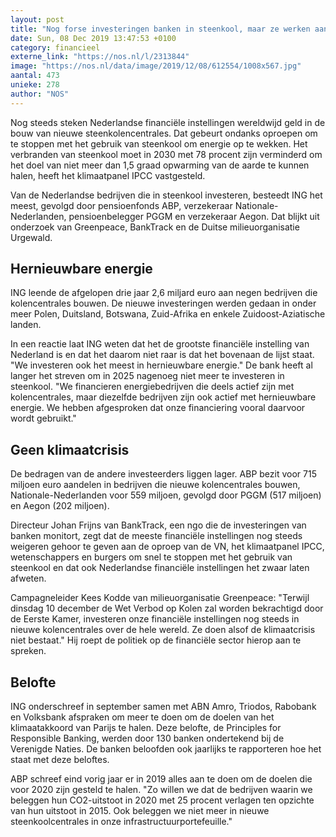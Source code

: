 ```yaml
---
layout: post
title: "Nog forse investeringen banken in steenkool, maar ze werken aan vermindering"
date: Sun, 08 Dec 2019 13:47:53 +0100
category: financieel
externe_link: "https://nos.nl/l/2313844"
image: "https://nos.nl/data/image/2019/12/08/612554/1008x567.jpg"
aantal: 473
unieke: 278
author: "NOS"
---
```


<p>Nog steeds steken Nederlandse financiële instellingen wereldwijd geld in de bouw van nieuwe steenkolencentrales. Dat gebeurt ondanks oproepen om te stoppen met het gebruik van steenkool om energie op te wekken. Het verbranden van steenkool moet in 2030 met 78 procent zijn verminderd om het doel van niet meer dan 1,5 graad opwarming van de aarde te kunnen halen, heeft het klimaatpanel IPCC vastgesteld.</p>
<p>Van de Nederlandse bedrijven die in steenkool investeren, besteedt ING het meest, gevolgd door pensioenfonds ABP, verzekeraar Nationale-Nederlanden, pensioenbelegger PGGM en verzekeraar Aegon. Dat blijkt uit onderzoek van Greenpeace, BankTrack en de Duitse milieuorganisatie Urgewald.</p>
<h2>Hernieuwbare energie</h2>
<p>ING leende de afgelopen drie jaar 2,6 miljard euro aan negen bedrijven die kolencentrales bouwen. De nieuwe investeringen werden gedaan in onder meer Polen, Duitsland, Botswana, Zuid-Afrika en enkele Zuidoost-Aziatische landen.</p>
<p>In een reactie laat ING weten dat het de grootste financiële instelling van Nederland is en dat het daarom niet raar is dat het bovenaan de lijst staat. "We investeren ook het meest in hernieuwbare energie." De bank heeft al langer het streven om in 2025 nagenoeg niet meer te investeren in steenkool. "We financieren energiebedrijven die deels actief zijn met kolencentrales, maar diezelfde bedrijven zijn ook actief met hernieuwbare energie. We hebben afgesproken dat onze financiering vooral daarvoor wordt gebruikt."</p>
<h2>Geen klimaatcrisis</h2>
<p>De bedragen van de andere investeerders liggen lager. ABP bezit voor 715 miljoen euro aandelen in bedrijven die nieuwe kolencentrales bouwen, Nationale-Nederlanden voor 559 miljoen, gevolgd door PGGM (517 miljoen) en Aegon (202 miljoen).</p>
<p>Directeur Johan Frijns van BankTrack, een ngo die de investeringen van banken monitort, zegt dat de meeste financiële instellingen nog steeds weigeren gehoor te geven aan de oproep van de VN, het klimaatpanel IPCC, wetenschappers en burgers om snel te stoppen met het gebruik van steenkool en dat ook Nederlandse financiële instellingen het zwaar laten afweten.</p>
<p>Campagneleider Kees Kodde van milieuorganisatie Greenpeace: "Terwijl dinsdag 10 december de Wet Verbod op Kolen zal worden bekrachtigd door de Eerste Kamer, investeren onze financiële instellingen nog steeds in nieuwe kolencentrales over de hele wereld. Ze doen alsof de klimaatcrisis niet bestaat." Hij roept de politiek op de financiële sector hierop aan te spreken.</p>
<h2>Belofte</h2>
<p>ING onderschreef in september samen met ABN Amro, Triodos, Rabobank en Volksbank afspraken om meer te doen om de doelen van het klimaatakkoord van Parijs te halen. Deze belofte, de Principles for Responsible Banking, werden door 130 banken ondertekend bij de Verenigde Naties. De banken beloofden ook jaarlijks te rapporteren hoe het staat met deze beloftes.</p>
<p>ABP schreef eind vorig jaar er in 2019 alles aan te doen om de doelen die voor 2020 zijn gesteld te halen. "Zo willen we dat de bedrijven waarin we beleggen hun CO2-uitstoot in 2020 met 25 procent verlagen ten opzichte van hun uitstoot in 2015. Ook beleggen we niet meer in nieuwe steenkoolcentrales in onze infrastructuurportefeuille."</p>
